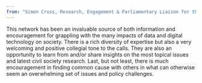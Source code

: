 ```yaml
---
from: "Simon Cross, Research, Engagement & Parliamentary Liaison for the Bishop of Oxford"
---
```

This network has been an invaluable source of both information and encouragement for grappling with the many impacts of data and digital technology on society. There is a rich diversity of expertise but also a very welcoming and positive collegial tone to the calls. They are also an opportunity to learn from and/or share insights on the most topical issues and latest civil society research. Last, but not least, there is much encouragement in finding common cause with others in what can otherwise seem an overwhelming set of issues and policy challenges.
